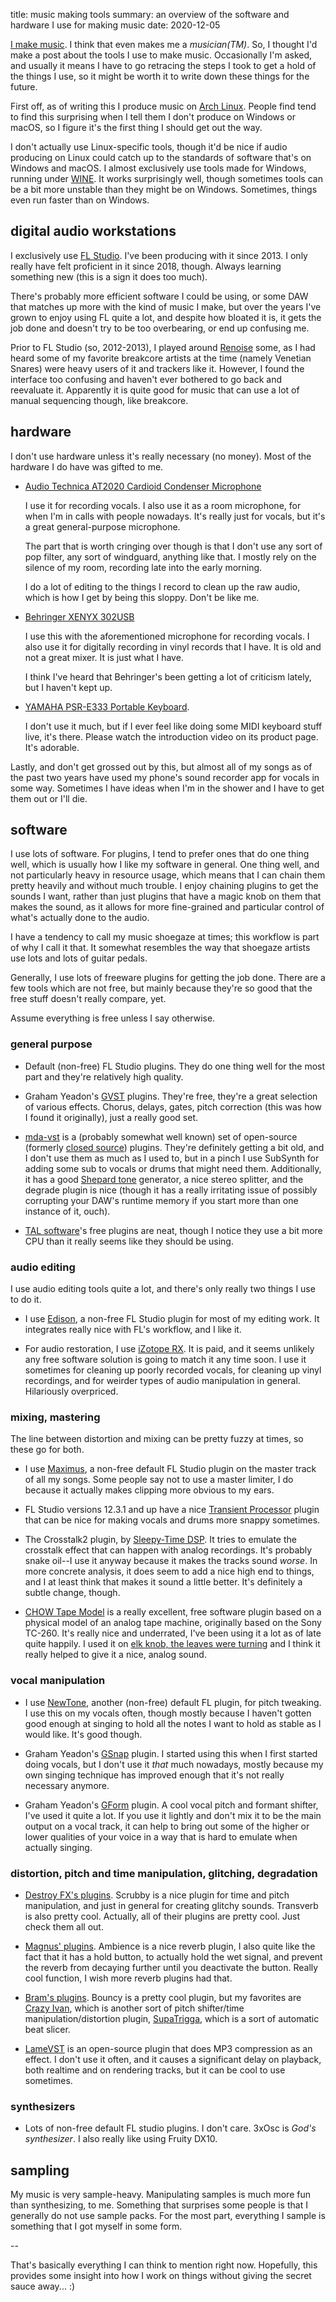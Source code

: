 title: music making tools
summary: an overview of the software and hardware I use for making music
date: 2020-12-05

[I make music](https://somasis.bandcamp.com/). I think that even makes me a *musician(TM)*.
So, I thought I'd make a post about the tools I use to make music.
Occasionally I'm asked, and usually it means I have to go retracing the steps I took to get a hold
of the things I use, so it might be worth it to write down these things for the future.

First off, as of writing this I produce music on [Arch Linux](https://archlinux.org). People find
tend to find this surprising when I tell them I don't produce on Windows or macOS, so I figure
it's the first thing I should get out the way.

I don't actually use Linux-specific tools, though it'd be nice if audio producing on Linux could
catch up to the standards of software that's on Windows and macOS. I almost exclusively use tools
made for Windows, running under [WINE](https://www.winehq.org/). It works surprisingly well, though
sometimes tools can be a bit more unstable than they might be on Windows. Sometimes, things even run
faster than on Windows.

## digital audio workstations

I exclusively use [FL Studio](https://www.image-line.com/fl-studio/).
I've been producing with it since 2013. I only really have felt proficient in it since 2018, though.
Always learning something new (this is a sign it does too much).

There's probably more efficient software I could be using, or some DAW that matches up more with the
kind of music I make, but over the years I've grown to enjoy using FL quite a lot, and despite how
bloated it is, it gets the job done and doesn't try to be too overbearing, or end up confusing me.

Prior to FL Studio (so, 2012-2013), I played around [Renoise](https://www.renoise.com/) some, as I
had heard some of my favorite breakcore artists at the time (namely Venetian Snares) were heavy
users of it and trackers like it. However, I found the interface too confusing and haven't ever
bothered to go back and reevaluate it. Apparently it is quite good for music that can use a lot of
manual sequencing though, like breakcore.

## hardware

I don't use hardware unless it's really necessary (no money).
Most of the hardware I do have was gifted to me.

* [Audio Technica AT2020 Cardioid Condenser Microphone](https://www.audio-technica.com/en-us/at2020)

  I use it for recording vocals. I also use it as a room microphone, for when I'm in calls with
  people nowadays. It's really just for vocals, but it's a great general-purpose microphone.

  The part that is worth cringing over though is that I don't use any sort of pop filter, any sort
  of windguard, anything like that. I mostly rely on the silence of my room, recording late into
  the early morning.

  I do a lot of editing to the things I record to clean up the raw audio, which is how I get by
  being this sloppy. Don't be like me.

* [Behringer XENYX 302USB](https://www.behringer.com/product.html?modelCode=P0ADV)

  I use this with the aforementioned microphone for recording vocals.
  I also use it for digitally recording in vinyl records that I have.
  It is old and not a great mixer.
  It is just what I have.

  I think I've heard that Behringer's been getting a lot of criticism lately, but I haven't kept up.

[yamaha]: https://asia-latinamerica-mea.yamaha.com/en/products/musical_instruments/keyboards/portable_keyboards/psr-e333/index.html

* [YAMAHA PSR-E333 Portable Keyboard][yamaha].

  I don't use it much, but if I ever feel like doing some MIDI keyboard stuff live, it's there.
  Please watch the introduction video on its product page. It's adorable.

Lastly, and don't get grossed out by this, but almost all of my songs as of the past two years have
used my phone's sound recorder app for vocals in some way. Sometimes I have ideas when I'm in the
shower and I have to get them out or I'll die.

## software

I use lots of software. For plugins, I tend to prefer ones that do one thing well, which is usually
how I like my software in general. One thing well, and not particularly heavy in resource usage,
which means that I can chain them pretty heavily and without much trouble. I enjoy chaining plugins
to get the sounds I want, rather than just plugins that have a magic knob on them that makes the
sound, as it allows for more fine-grained and particular control of what's actually done to the
audio.

I have a tendency to call my music shoegaze at times; this workflow is part of why I call it that.
It somewhat resembles the way that shoegaze artists use lots and lots of guitar pedals.

Generally, I use lots of freeware plugins for getting the job done. There are a few tools which are
not free, but mainly because they're so good that the free stuff doesn't really compare, yet.

Assume everything is free unless I say otherwise.

### general purpose

* Default (non-free) FL Studio plugins. They do one thing well for the most part and they're
  relatively high quality.

* Graham Yeadon's [GVST](https://www.gvst.co.uk/) plugins. They're free, they're a great selection
  of various effects. Chorus, delays, gates, pitch correction (this was how I found it originally),
  just a really good set.

* [mda-vst](https://sourceforge.net/projects/mda-vst/) is a (probably somewhat well known) set of
  open-source (formerly [closed source](http://mda.smartelectronix.com/)) plugins.
  They're definitely getting a bit old, and I don't use them as much as I used to, but in a pinch
  I use SubSynth for adding some sub to vocals or drums that might need them.
  Additionally, it has a good [Shepard tone](https://en.wikipedia.org/wiki/Shepard_tone) generator,
  a nice stereo splitter, and the degrade plugin is nice (though it has a really irritating issue of
  possibly corrupting your DAW's runtime memory if you start more than one instance of it, ouch).

* [TAL software](https://tal-software.com/)'s free plugins are neat, though I notice they use a bit
  more CPU than it really seems like they should be using.

### audio editing

I use audio editing tools quite a lot, and there's only really two things I use to do it.

[Edison]: https://www.image-line.com/fl-studio/plugins/edison/

* I use [Edison], a non-free FL Studio plugin for most of my editing work. It integrates really nice
  with FL's workflow, and I like it.

* For audio restoration, I use [iZotope RX](https://www.izotope.com/en/products/rx.html). It is
  paid, and it seems unlikely any free software solution is going to match it any time soon.
  I use it sometimes for cleaning up poorly recorded vocals, for cleaning up vinyl recordings,
  and for weirder types of audio manipulation in general. Hilariously overpriced.

### mixing, mastering

The line between distortion and mixing can be pretty fuzzy at times, so these go for both.

[Maximus]: https://www.image-line.com/fl-studio/plugins/maximus/
[Transient Processor]: https://www.image-line.com/fl-studio/plugins/transient-processor/
[Sleepy-Time DSP]: https://bedroomproducersblog.com/2014/09/20/sleepy-time-dsp/
[elk knob]: https://somasis.bandcamp.com/track/elk-knob-the-leaves-were-turning

* I use [Maximus], a non-free default FL Studio plugin on the master track of all my songs.
  Some people say not to use a master limiter, I do because it actually makes clipping more obvious
  to my ears.

* FL Studio versions 12.3.1 and up have a nice [Transient Processor] plugin that can be nice for
  making vocals and drums more snappy sometimes.

* The Crosstalk2 plugin, by [Sleepy-Time DSP]. It tries to emulate the crosstalk effect that can
  happen with analog recordings. It's probably snake oil--I use it anyway because it makes the
  tracks sound *worse*. In more concrete analysis, it does seem to add a nice high end to things,
  and I at least think that makes it sound a little better. It's definitely a subtle change, though.

* [CHOW Tape Model](https://github.com/jatinchowdhury18/AnalogTapeModel) is a really excellent,
  free software plugin based on a physical model of an analog tape machine, originally based on the
  Sony TC-260. It's really nice and underrated, I've been using it a lot as of late quite happily.
  I used it on [elk knob, the leaves were turning][elk knob] and I think it really helped to give it
  a nice, analog sound.

### vocal manipulation

[NewTone]: https://www.image-line.com/fl-studio/plugins/NewTone/

* I use [NewTone], another (non-free) default FL plugin, for pitch tweaking. I use this on my vocals
  often, though mostly because I haven't gotten good enough at singing to hold all the notes I want
  to hold as stable as I would like. It's good though.

* Graham Yeadon's [GSnap](https://www.gvst.co.uk/gsnap.htm) plugin. I started using this when I
  first started doing vocals, but I don't use it *that* much nowadays, mostly because my own singing
  technique has improved enough that it's not really necessary anymore.

* Graham Yeadon's [GForm](https://www.gvst.co.uk/beta.htm) plugin. A cool vocal pitch and formant
  shifter, I've used it quite a lot. If you use it lightly and don't mix it to be the main output
  on a vocal track, it can help to bring out some of the higher or lower qualities of your voice in
  a way that is hard to emulate when actually singing.

### distortion, pitch and time manipulation, glitching, degradation

* [Destroy FX's plugins](http://destroyfx.org/). Scrubby is a nice plugin for time and pitch
  manipulation, and just in general for creating glitchy sounds. Transverb is also pretty cool.
  Actually, all of their plugins are pretty cool. Just check them all out.

* [Magnus' plugins](http://magnus.smartelectronix.com/). Ambience is a nice reverb plugin, I also
  quite like the fact that it has a hold button, to actually hold the wet signal, and prevent the
  reverb from decaying further until you deactivate the button. Really cool function, I wish more
  reverb plugins had that.

[Bouncy]: http://bram.smartelectronix.com/plugins.php?id=8
[Crazy Ivan]: http://bram.smartelectronix.com/plugins.php?id=7
[SupaTrigga]: http://bram.smartelectronix.com/plugins.php?id=6

* [Bram's plugins](http://bram.smartelectronix.com/plugins.php). Bouncy is a pretty cool plugin,
  but my favorites are [Crazy Ivan], which is another sort of pitch shifter/time
  manipulation/distortion plugin, [SupaTrigga], which is a sort of automatic beat slicer.

* [LameVST](https://github.com/Iunusov/LameVST) is an open-source plugin that does MP3 compression
  as an effect. I don't use it often, and it causes a significant delay on playback, both realtime
  and on rendering tracks, but it can be cool to use sometimes.

### synthesizers

* Lots of non-free default FL studio plugins. I don't care. 3xOsc is _God's synthesizer_. I also
  really like using Fruity DX10.

## sampling

My music is very sample-heavy. Manipulating samples is much more fun than synthesizing, to me.
Something that surprises some people is that I generally do not use sample packs. For the most part,
everything I sample is something that I got myself in some form.

--

That's basically everything I can think to mention right now. Hopefully, this provides some insight
into how I work on things without giving the secret sauce away... :)
